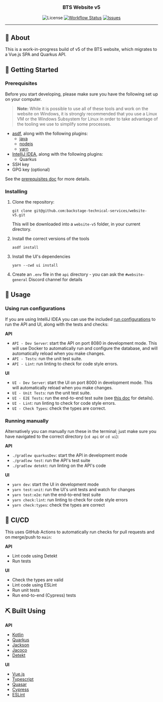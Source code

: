 <div align="center">

### BTS Website v5

![License](https://img.shields.io/github/license/backstage-technical-services/website-v5?style=flat-square)
[![Workflow Status](https://img.shields.io/github/actions/workflow/status/backstage-technical-services/website-v5/build.yml?branch=main&style=flat-square)](https://github.com/backstage-technical-services/website-v5/actions/workflows/build.yml)
[![Issues](https://img.shields.io/github/issues/backstage-technical-services/website-v5?style=flat-square)](https://github.com/backstage-technical-services/website-v5/issues)

---
</div>

## 🧐 About

This is a work-in-progress build of v5 of the BTS website, which migrates to a Vue.js SPA and Quarkus API.

## 🏁 Getting Started

### Prerequisites

Before you start developing, please make sure you have the following set up on your computer.

> **Note:** While it is possible to use all of these tools and work on the website on Windows, it is strongly
> recommended that you use a Linux VM or the Windows Subsystem for Linux in order to take advantage of the tooling we
> use to simplify some processes.

- [asdf](https://asdf-vm.com/guide/getting-started.html), along with the following plugins:
  - [java](https://github.com/halcyon/asdf-java)
  - [nodejs](https://github.com/asdf-vm/asdf-nodejs)
  - [yarn](https://github.com/twuni/asdf-yarn)
- [IntelliJ IDEA](https://www.jetbrains.com/idea/download), along with the following plugins:
  - Quarkus
- SSH key
- GPG key (optional)

See the [prerequisites doc](docs/prerequisites.md) for more details.

### Installing

1. Clone the repository:

   ```shell
   git clone git@github.com:backstage-technical-services/website-v5.git
   ```
   
   This will be downloaded into a `website-v5` folder, in your current directory.

2. Install the correct versions of the tools

   ```shell
   asdf install
   ```

3. Install the UI's dependencies

   ```shell
   yarn --cwd ui install
   ```
   
4. Create an `.env` file in the `api` directory - you can ask the `#website-general` Discord channel for details

## 🎈 Usage

### Using run configurations

If you are using IntelliJ IDEA you can use the included [run configurations][intellij-run-configs] to run the API and
UI, along with the tests and checks:

**API**
- `API - Dev Server`: start the API on port 8080 in development mode. This will use Docker to automatically run and
  configure the database, and will automatically reload when you make changes.
- `API - Tests`: run the unit test suite.
- `API - Lint`: run linting to check for code style errors.

**UI**
- `UI - Dev Server`: start the UI on port 8000 in development mode. This will automatically reload when you make
  changes.
- `UI - Unit Tests`: run the unit test suite.
- `UI - E2E Tests`: run the end-to-end test suite (see [this doc][cypress-app] for details).
- `UI - Lint`: run linting to check for code style errors.
- `UI - Check Types`: check the types are correct.

### Running manually

Alternatively you can manually run these in the terminal; just make sure you have navigated to the correct
directory (`cd api` or `cd ui`):

**API**
- `./gradlew quarkusDev`: start the API in development mode
- `./gradlew test`: run the API's test suite
- `./gradlew detekt`: run linting on the API's code

**UI**
- `yarn dev`: start the UI in development mode
- `yarn test:unit`: run the UI's unit tests and watch for changes
- `yarn test:e2e`: run the end-to-end test suite
- `yarn check:lint`: run linting to check for code style errors
- `yarn check:types`: check the types are correct

## 🚀 CI/CD

This uses GitHub Actions to automatically run checks for pull requests and on merge/push to `main`:

**API**
- Lint code using Detekt
- Run tests

**UI**
- Check the types are valid
- Lint code using ESLint
- Run unit tests
- Run end-to-end (Cypress) tests

## ⛏️ Built Using

**API**
- [Kotlin](https://kotlinlang.org/)
- [Quarkus](https://quarkus.io/)
- [Jackson](https://github.com/FasterXML/jackson)
- [Jacoco](https://www.jacoco.org/jacoco/)
- [Detekt](https://detekt.dev/)

**UI**
- [Vue.js](https://vuejs.org/)
- [Typescript](https://www.typescriptlang.org/)
- [Quasar](https://quasar.dev/)
- [Cypress](https://www.cypress.io/)
- [ESLint](https://eslint.org/)

[intellij-run-configs]: https://www.jetbrains.com/help/idea/run-debug-configuration.html
[cypress-app]: https://docs.cypress.io/guides/core-concepts/cypress-app
